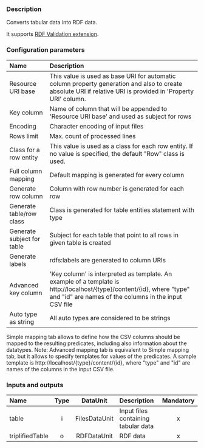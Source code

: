 ### Description

Converts tabular data into RDF data.

It supports [RDF Validation extension](https://grips.semantic-web.at/display/UDDOC/RDF+Validation).

### Configuration parameters

| Name | Description |
|:----|:----|
|Resource URI base | This value is used as base URI for automatic column property generation and also to create absolute URI if relative URI is provided in 'Property URI' column. |
|Key column | Name of column that will be appended to 'Resource URI base' and used as subject for rows |
|Encoding   | Character encoding of input files |
|Rows limit | Max. count of processed lines |
|Class for a row entity | This value is used as a class for each row entity. If no value is specified, the default "Row" class is used. |
|Full column mapping | Default mapping is generated for every column |
|Generate row column | Column with row number is generated for each row |
|Generate table/row class | Class is generated for table entities statement with type |
|Generate subject for table | Subject for each table that point to all rows in given table is created |
|Generate labels | rdfs:labels are generated to column URIs |
|Advanced key column | 'Key column' is interpreted as template. An example of a template is http://localhost/{type}/content/{id}, where "type" and "id" are names of the columns in the input CSV file |
|Auto type as string | All auto types are considered to be strings |

Simple mapping tab allows to define how the CSV columns should be mapped to the resulting predicates, including also information about the datatypes.
Note: Advanced mapping tab is equivalent to Simple mapping tab, but it allows to specify templates for values of the predicates. A sample template is http://localhost/{type}/content/{id}, where "type" and "id" are names of the columns in the input CSV file.

### Inputs and outputs

|Name |Type | DataUnit | Description | Mandatory |
|:--------|:------:|:------:|:-------------|:---------------------:|
|table           |i| FilesDataUnit| Input files containing tabular data |x|
|triplifiedTable |o| RDFDataUnit  | RDF data |x|
